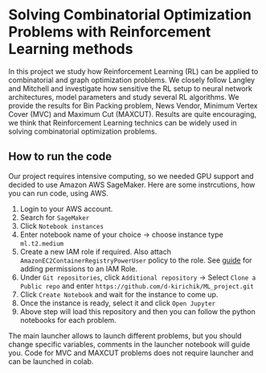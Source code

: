 # Solving Combinatorial Optimization Problems with Reinforcement Learning methods

In this project we study how Reinforcement Learning (RL) can be applied to combinatorial and graph optimization problems. 
We closely follow Langley and Mitchell and investigate how sensitive the RL setup to neural network architectures, model parameters and study several RL algorithms. 
We provide the results for Bin Packing problem, News Vendor, Minimum Vertex Cover (MVC) and Maximum Cut (MAXCUT).
Results are quite encouraging, we think that Reinforcement Learning technics can be widely used in solving combinatorial optimization problems.

## How to run the code

Our project requires intensive computing, so we needed GPU support and decided to use Amazon AWS SageMaker.
Here are some instrcutions, how you can run code, using AWS.

1. Login to your AWS account.
1. Search for `SageMaker`
1. Click `Notebook instances`
1. Enter notebook name of your choice &rarr; choose instance type `ml.t2.medium` 
1. Create a new IAM role if required. Also attach `AmazonEC2ContainerRegistryPowerUser` policy to the role. See [guide](https://docs.aws.amazon.com/IAM/latest/UserGuide/access_policies_manage-attach-detach.html#add-policies-console) for adding permissions to an IAM Role.
1. Under `Git repositories`, click `Additional repository` &rarr; Select `Clone a Public repo` and enter `https://github.com/d-kirichik/ML_project.git`
1. Click `Create Notebook` and wait for the instance to come up.
1. Once the instance is ready, select it and click `Open Jupyter` 
1. Above step will load this repository and then you can follow the python notebooks for each problem.

The main launcher allows to launch different problems, but you should change specific variables, comments in the launcher notebook will guide you.
Code for MVC and MAXCUT problems does not require launcher and can be launched in colab.
